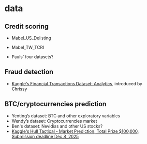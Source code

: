 # data

## Credit scoring
- Mabel_US_Delisting
- Mabel_TW_TCRI

- Pauls’ four datasets?

## Fraud detection

- [Kaggle's Financial Transactions Dataset: Analytics](https://www.kaggle.com/datasets/computingvictor/transactions-fraud-datasets?resource=download), introduced by Chrissy

## BTC/cryptocurrencies prediction

- Yenting’s dataset: BTC and other exploratory variables
- Wendy’s dataset: Cryptocurrencies market
- Ben's dataset: Nevidias and other US stocks?
- [Kaggle's Hull Tactical - Market Prediction, Total Prize $100,000, Submission deadline Dec 8, 2025](https://www.kaggle.com/competitions/hull-tactical-market-prediction/?utm_medium=email&utm_source=gamma&utm_campaign=comp-hullmarketprediction-2025)
